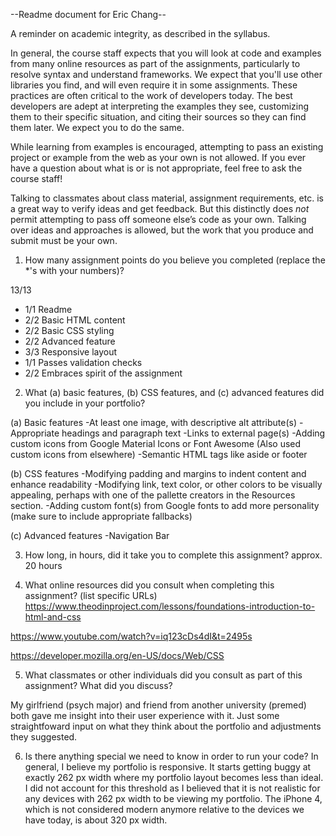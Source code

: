 --Readme document for Eric Chang--

A reminder on academic integrity, as described in the syllabus.

In general, the course staff expects that you will look at code and examples from many online resources as part of the assignments, particularly to resolve syntax and understand frameworks. We expect that you'll use other libraries you find, and will even require it in some assignments. These practices are often critical to the work of developers today. The best developers are adept at interpreting the examples they see, customizing them to their specific situation, and citing their sources so they can find them later. We expect you to do the same.

While learning from examples is encouraged, attempting to pass an existing project or example from the web as your own is not allowed. If you ever have a question about what is or is not appropriate, feel free to ask the course staff!

Talking to classmates about class material, assignment requirements, etc. is a great way to verify ideas and get feedback. But this distinctly does *not* permit attempting to pass off someone else’s code as your own. Talking over ideas and approaches is allowed, but the work that you produce and submit must be your own.

1. How many assignment points do you believe you completed (replace the *'s with your numbers)?

13/13
- 1/1 Readme
- 2/2 Basic HTML content
- 2/2 Basic CSS styling
- 2/2 Advanced feature
- 3/3 Responsive layout
- 1/1 Passes validation checks
- 2/2 Embraces spirit of the assignment

2. What (a) basic features, (b) CSS features, and (c) advanced features did you include in your portfolio?

(a) Basic features
-At least one image, with descriptive alt attribute(s)
-Appropriate headings and paragraph text
-Links to external page(s)
-Adding custom icons from Google Material Icons or Font Awesome (Also used custom icons from elsewhere)
-Semantic HTML tags like aside or footer


(b) CSS features
-Modifying padding and margins to indent content and enhance readability
-Modifying link, text color, or other colors to be visually appealing, perhaps with one of the pallette creators in the Resources section.
-Adding custom font(s) from Google fonts to add more personality (make sure to include appropriate fallbacks)


(c) Advanced features
-Navigation Bar


3. How long, in hours, did it take you to complete this assignment?
approx. 20 hours


4. What online resources did you consult when completing this assignment? (list specific URLs)
https://www.theodinproject.com/lessons/foundations-introduction-to-html-and-css

https://www.youtube.com/watch?v=iq123cDs4dI&t=2495s

https://developer.mozilla.org/en-US/docs/Web/CSS

5. What classmates or other individuals did you consult as part of this assignment? What did you discuss?

My girlfriend (psych major) and friend from another university (premed) both gave me insight into their user experience with it.
Just some straightfoward input on what they think about the portfolio and adjustments they suggested.

6. Is there anything special we need to know in order to run your code?
In general, I believe my portfolio is responsive. It starts getting buggy at exactly 262 px width where my portfolio layout becomes less than ideal.
I did not account for this threshold as I believed that it is not realistic for any devices with 262 px width to be viewing my portfolio. The iPhone 4, which
is not considered modern anymore relative to the devices we have today, is about 320 px width.
